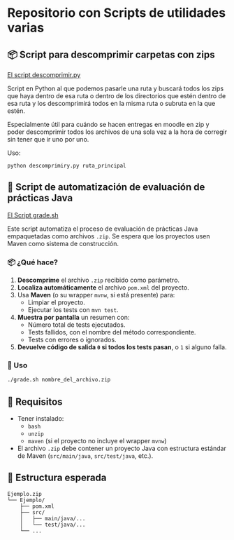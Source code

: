 # Repositorio con Scripts de utilidades varias

## 📦 Script para descomprimir carpetas con zips

[El script descomprimir.py](./descomprimir.py)

Script en Python al que podemos pasarle una ruta y buscará todos los zips que haya dentro de esa ruta o dentro de los directorios que estén dentro de esa ruta y los descomprimirá todos en la misma ruta o subruta en la que estén.

Especialmente útil para cuándo se hacen entregas en moodle en zip y poder descomprimir todos los archivos de una sola vez a la hora de corregir sin tener que ir uno por uno.

Uso:
```
python descomprimiry.py ruta_principal
```

## 🤖 Script de automatización de evaluación de prácticas Java

[El Script grade.sh](grade.sh)

Este script automatiza el proceso de evaluación de prácticas Java empaquetadas como archivos `.zip`. Se espera que los proyectos usen Maven como sistema de construcción.

### 📦 ¿Qué hace?

1. **Descomprime** el archivo `.zip` recibido como parámetro.
2. **Localiza automáticamente** el archivo `pom.xml` del proyecto.
3. Usa **Maven** (o su wrapper `mvnw`, si está presente) para:
   - Limpiar el proyecto.
   - Ejecutar los tests con `mvn test`.
4. **Muestra por pantalla** un resumen con:
   - Número total de tests ejecutados.
   - Tests fallidos, con el nombre del método correspondiente.
   - Tests con errores o ignorados.
5. **Devuelve código de salida `0` si todos los tests pasan**, o `1` si alguno falla.

### 🚀 Uso

```bash
./grade.sh nombre_del_archivo.zip
```

## 📄 Requisitos

- Tener instalado:
  - `bash`
  - `unzip`
  - `maven` (si el proyecto no incluye el wrapper `mvnw`)
- El archivo `.zip` debe contener un proyecto Java con estructura estándar de Maven (`src/main/java`, `src/test/java`, etc.).

## 📁 Estructura esperada

```
Ejemplo.zip
└── Ejemplo/
    ├── pom.xml
    ├── src/
    │   ├── main/java/...
    │   └── test/java/...
    └── ...
```